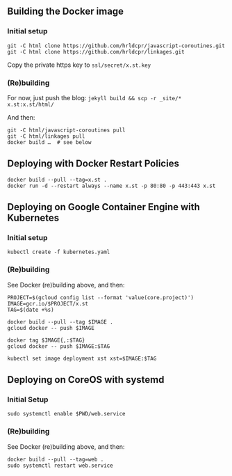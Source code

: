 
## Building the Docker image

### Initial setup

    git -C html clone https://github.com/hrldcpr/javascript-coroutines.git
    git -C html clone https://github.com/hrldcpr/linkages.git

Copy the private https key to `ssl/secret/x.st.key`

### (Re)building

For now, just push the blog: `jekyll build && scp -r _site/* x.st:x.st/html/`

And then:

    git -C html/javascript-coroutines pull
    git -C html/linkages pull
    docker build …  # see below


## Deploying with Docker Restart Policies

    docker build --pull --tag=x.st .
    docker run -d --restart always --name x.st -p 80:80 -p 443:443 x.st


## Deploying on Google Container Engine with Kubernetes

### Initial setup

    kubectl create -f kubernetes.yaml

### (Re)building

See Docker (re)building above, and then:

    PROJECT=$(gcloud config list --format 'value(core.project)')
    IMAGE=gcr.io/$PROJECT/x.st
    TAG=$(date +%s)

    docker build --pull --tag $IMAGE .
    gcloud docker -- push $IMAGE

    docker tag $IMAGE{,:$TAG}
    gcloud docker -- push $IMAGE:$TAG

    kubectl set image deployment xst xst=$IMAGE:$TAG


## Deploying on CoreOS with systemd

### Initial Setup

    sudo systemctl enable $PWD/web.service

### (Re)building

See Docker (re)building above, and then:

    docker build --pull --tag=web .
    sudo systemctl restart web.service

